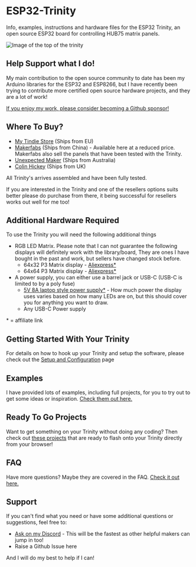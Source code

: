 # ESP32-Trinity

Info, examples, instructions and hardware files for the ESP32 Trinity, an open source ESP32 board for controlling HUB75 matrix panels.

![Image of the top of the trinity](/images/TrinityTopComptressed.jpg)

## Help Support what I do!

My main contribution to the open source community to date has been my Arduino libraries for the ESP32 and ESP8266, but I have recently been trying to contribute more certified open source hardware projects, and they are a lot of work!

[If you enjoy my work, please consider becoming a Github sponsor!](https://github.com/sponsors/witnessmenow/)

## Where To Buy?

- [My Tindie Store](https://www.tindie.com/products/brianlough/esp32-trinity/) (Ships from EU)
- [Makerfabs](https://www.makerfabs.com/esp32-trinity.html) (Ships from China) - Available here at a reduced price. Makerfabs also sell the panels that have been tested with the Trinity.
- [Unexpected Maker](https://unexpectedmaker.com/shop/esp32-trinity) (Ships from Australia)
- [Colin Hickey](https://store.eplop.co.uk/product/esp32_trinity/) (Ships from UK)

All Trinity's arrives assembled and have been fully tested.

If you are interested in the Trinity and one of the resellers options suits better please do purchase from there, it being successful for resellers works out well for me too!

## Additional Hardware Required

To use the Trinity you will need the following additional things

- RGB LED Matrix. Please note that I can not guarantee the following displays will definitely work with the library/board, They are ones I have bought in the past and work, but sellers have changed stock before.
  - 64x32 P3 Matrix display - [Aliexpress\*](https://s.click.aliexpress.com/e/_dYz5DLt)
  - 64x64 P3 Matrix display - [Aliexpress\*](https://s.click.aliexpress.com/e/_BfjY0wfp)
- A power supply, you can either use a barrel jack or USB-C (USB-C is limited to by a poly fuse)
  - [5V 8A laptop style power supply\*](https://s.click.aliexpress.com/e/_d7uVLXt) - How much power the display uses varies based on how many LEDs are on, but this should cover you for anything you want to draw.
  - Any USB-C Power supply

\* = affiliate link

## Getting Started With Your Trinity

For details on how to hook up your Trinity and setup the software, please check out the [Setup and Configuration](/setup.md) page

## Examples

I have provided lots of examples, including full projects, for you to try out to get some ideas or inspiration. [Check them out here.](/examples/)

## Ready To Go Projects

Want to get something on your Trinity without doing any coding? Then check out [these projects](/webFlash.md) that are ready to flash onto your Trinity directly from your browser!

## FAQ

Have more questions? Maybe they are covered in the FAQ. [Check it out here.](/FAQ.md)

## Support

If you can't find what you need or have some additional questions or suggestions, feel free to:

- [Ask on my Discord](https://discord.gg/2enC6GW) - This will be the fastest as other helpful makers can jump in too!
- Raise a Github Issue here

And I will do my best to help if I can!
